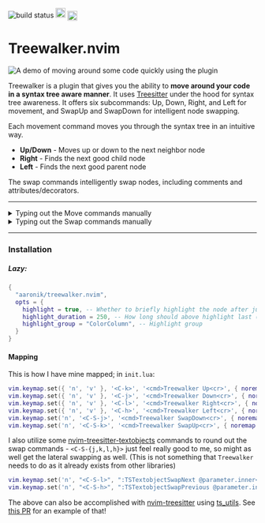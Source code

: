 ![build status](https://github.com/aaronik/treewalker.nvim/actions/workflows/test.yml/badge.svg)
<span style="height: 20px;">
  <img alt="Static Badge" src="https://img.shields.io/badge/100%25_lua-purple" style="height: 20px;">
</span>
<a href="https://neovim.io/" style="vertical-align: middle;"><img src="https://img.shields.io/badge/NeoVim-%2357A143.svg?&amp;style=for-the-badge&amp;logo=neovim&amp;logoColor=white" alt="Neovim" style="height: 20px;"></a>

# Treewalker.nvim

![A demo of moving around some code quickly using the plugin](static/fast_demo.gif)

Treewalker is a plugin that gives you the ability to **move around your code in a syntax tree aware manner**.
It uses [Treesitter](https://github.com/tree-sitter/tree-sitter) under the hood for syntax tree awareness.
It offers six subcommands: Up, Down, Right, and Left for movement, and SwapUp and SwapDown for intelligent node swapping.

Each movement command moves you through the syntax tree in an intuitive way.

* **Up/Down** - Moves up or down to the next neighbor node
* **Right** - Finds the next good child node
* **Left** - Finds the next good parent node

The swap commands intelligently swap nodes, including comments and attributes/decorators.

---

<details>
<summary>Typing out the Move commands manually</summary>
<img src="static/slow_move_demo.gif" alt="A demo of moving around some code slowly typing out each Treewalker move command">
</details>

<details>
<summary>Typing out the Swap commands manually</summary>
<img src="static/slow_swap_demo.gif" alt="A demo of swapping code slowly using Treewalker swap commands">
</details>

---

### Installation

##### Lazy:
```lua
{
  "aaronik/treewalker.nvim",
  opts = {
    highlight = true, -- Whether to briefly highlight the node after jumping to it
    highlight_duration = 250, -- How long should above highlight last (in ms)
    highlight_group = "ColorColumn", -- Highlight group 
  }
}
```

#### Mapping

This is how I have mine mapped; in `init.lua`:

```lua
vim.keymap.set({ 'n', 'v' }, '<C-k>', '<cmd>Treewalker Up<cr>', { noremap = true, silent = true })
vim.keymap.set({ 'n', 'v' }, '<C-j>', '<cmd>Treewalker Down<cr>', { noremap = true, silent = true })
vim.keymap.set({ 'n', 'v' }, '<C-l>', '<cmd>Treewalker Right<cr>', { noremap = true, silent = true })
vim.keymap.set({ 'n', 'v' }, '<C-h>', '<cmd>Treewalker Left<cr>', { noremap = true, silent = true })
vim.keymap.set('n', '<C-S-j>', '<cmd>Treewalker SwapDown<cr>', { noremap = true, silent = true })
vim.keymap.set('n', '<C-S-k>', '<cmd>Treewalker SwapUp<cr>', { noremap = true, silent = true })
```

I also utilize some
[nvim-treesitter-textobjects](https://github.com/nvim-treesitter/nvim-treesitter-textobjects?tab=readme-ov-file#text-objects-swap)
commands to round out the swap commands - `<C-S-{j,k,l,h}>` just feel really good to me, so might as well get the
lateral swapping as well. (This is not something that `Treewalker` needs to do as it already exists from other libraries)

```lua
vim.keymap.set('n', "<C-S-l>", ":TSTextobjectSwapNext @parameter.inner<CR>", { noremap = true, silent = true })
vim.keymap.set('n', "<C-S-h>", ":TSTextobjectSwapPrevious @parameter.inner<CR>", { noremap = true, silent = true })
```

The above can also be accomplished with
[nvim-treesitter](https://github.com/nvim-treesitter/nvim-treesitter) using
[ts_utils](https://github.com/nvim-treesitter/nvim-treesitter?tab=readme-ov-file#utilities).
See [this PR](https://github.com/aaronik/treewalker.nvim/pull/10/files) for
an example of that!
